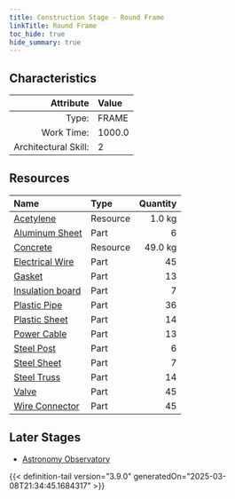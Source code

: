 ```yaml
---
title: Construction Stage - Round Frame
linkTitle: Round Frame
toc_hide: true
hide_summary: true
---
```

<!-- This is generated by the MarsSim HelpGenertor, do not edit. -->

## Characteristics

| Attribute      | Value |
|--------:|:------|
|Type:|FRAME|
|Work Time:|1000.0|
|Architectural Skill:|2|

## Resources

| Name | Type | Quantity |
|:-----|:-----|-----:|
|[Acetylene](/docs/definitions/resource/acetylene)|Resource|1.0 kg|
|[Aluminum Sheet](/docs/definitions/part/aluminum-sheet)|Part|6|
|[Concrete](/docs/definitions/resource/concrete)|Resource|49.0 kg|
|[Electrical Wire](/docs/definitions/part/electrical-wire)|Part|45|
|[Gasket](/docs/definitions/part/gasket)|Part|13|
|[Insulation board](/docs/definitions/part/insulation-board)|Part|7|
|[Plastic Pipe](/docs/definitions/part/plastic-pipe)|Part|36|
|[Plastic Sheet](/docs/definitions/part/plastic-sheet)|Part|14|
|[Power Cable](/docs/definitions/part/power-cable)|Part|13|
|[Steel Post](/docs/definitions/part/steel-post)|Part|6|
|[Steel Sheet](/docs/definitions/part/steel-sheet)|Part|7|
|[Steel Truss](/docs/definitions/part/steel-truss)|Part|14|
|[Valve](/docs/definitions/part/valve)|Part|45|
|[Wire Connector](/docs/definitions/part/wire-connector)|Part|45|

## Later Stages
- [Astronomy Observatory](/docs/definitions/construction/astronomy-observatory)



{{< definition-tail version="3.9.0" generatedOn="2025-03-08T21:34:45.1684317" >}}


